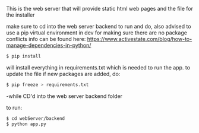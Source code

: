 This is the web server that will provide static html web pages and the file for the installer

make sure to cd into the web server backend to run and do, also advised to use a pip virtual environment in dev for making sure there are no package conflicts
info can be found here: https://www.activestate.com/blog/how-to-manage-dependencies-in-python/

```bash
$ pip install
```

will install everything in requirements.txt which is needed to run the app.
to update the file if new packages are added, do:

```bash
$ pip freeze > requirements.txt
```

-while CD'd into the web server backend folder

to run:
```bash
$ cd webServer/backend
$ python app.py
```